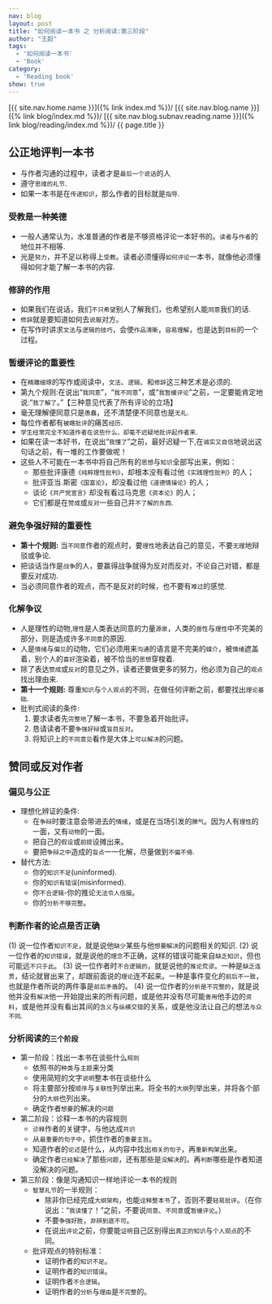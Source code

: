 ```yaml
---
nav: blog
layout: post
title: "如何阅读一本书 之 分析阅读:第三阶段"
author: "王超"
tags:
  - '如何阅读一本书'
  - 'Book'
category:
  - 'Reading book'
show: true
---
```


[{{ site.nav.home.name }}]({% link index.md %})/
[{{ site.nav.blog.name }}]({% link blog/index.md %})/
[{{ site.nav.blog.subnav.reading.name }}]({% link blog/reading/index.md %})/
{{ page.title }}

## 公正地评判一本书

* 与作者沟通的过程中，读者才是`最后一个说话`的人
* 遵守`思维的礼节`.
* 如果一本书是在`传递知识`，那么作者的目标就是`指导`.

### 受教是一种美德
* 一般人通常认为，水准普通的作者是不够资格评论一本好书的。`读者`与`作者`的地位并不相等.
* 光是`努力`，并不足以称得上`受教`。读者必须懂得`如何评论`一本书，就像他必须懂得如何才能了解一本书的内容.

### 修辞的作用
* 如果我们在说话，我们`不只希望`别人了解我们，也希望别人能`同意`我们的话.
* `修辞`就是要知道如何去`说服`对方。
* 在写作时讲求`文法`与`逻辑的技巧`，会使`作品清晰`，`容易理解`，也是达到`目标`的一个过程。

### 暂缓评论的重要性
* 在`精雕细琢`的写作或阅读中，`文法`、`逻辑`、和`修辞`这三种艺术是必须的.
* 第九个规则:在说出“`我同意`”，“`我不同意`”，或“`我暂缓评论`”之前，一定要能肯定地说:“`我了解了`。”【三种意见代表了所有评论的立场】
* 毫无理解便同意只是`愚蠢`，还不清楚便不同意也是`无礼`.
* 每位作者都有`被瞎批评`的痛苦`经历`.
* `学生经常完全不知道作者在说些什么，却毫不迟疑地批评起作者来`.
* 如果在读一本好书，在说出“`我懂了`”之前，最好迟疑一下,在`诚实又自信`地说出这句话之前，有一堆的工作要做呢！
* 这些人不可能在一本书中将自己所有的`思想`与`知识`全部写出来，例如：
    * 那些批评康德`《纯粹理性批判》`，却根本没有看过他`《实践理性批判》`的人；
    * 批评亚当.斯密`《国富论》`，却没看过他`《道德情操论》`的人；
    * 谈论`《共产党宣言》`却没有看过马克思`《资本论》`的人；
    * 它们都是在`赞成`或`反对`一些自己并`不了解的东西`.

### 避免争强好辩的重要性
* __第十个规则:__ 当`不同意`作者的观点时，要`理性`地表达自己的意见，不要`无理`地辩驳或争论.
* 把谈话当作是`战争`的人，要赢得战争就得为反对而反对，不论自己对错，都是要反对成功.
* 当必须同意作者的观点，而不是反对的时候，也不要有`难过`的感觉.

### 化解争议
* 人是理性的动物,`理性`是人类表达同意的力量`源泉`，人类的`兽性`与`理性`中不完美的部分，则是造成许多`不同意`的原因.
* 人是`情绪`与`偏见`的动物，它们必须用来`沟通`的语言是不完美的`媒介`，被`情绪`遮盖着，别个人的`喜好`渲染着，被不恰当的`思想`穿梭着.
* 除了表达`赞成`或`反对`的意见之外，读者还要做更多的努力，他必须为自己的`观点`找出理由来.
* __第十一个规则:__ 尊重`知识`与`个人观点`的不同，在做任何评断之前，都要找出`理论基础`.
* 批判式阅读的条件:
    1. 要求读者先`完整地`了解一本书，不要急着开始批评。
    2. 恳请读者不要`争强好辩`或`盲目反对`。
    3. 将知识上的`不同意见`看作是大体上`可以解决`的问题。

## 赞同或反对作者

### 偏见与公正

* 理想化辨证的条件:
    * 在`争辩`时要注意会带进去的`情绪`，或是在当场引发的`脾气`。因为人有`理性`的一面，又有`动物`的一面。
    * 把自己的`假设`或`前提`设摊出来。
    * 要把`争辩之中`造成的`盲点`一一化解，尽量做到`不偏不倚`.
* 替代方法:
    * 你的`知识不足`(uninformed).
    * 你的`知识有错误`(misinformed).
    * 你`不合逻辑`-你的推论`无法令人信服`。
    * 你的`分析不够完整`。

### 判断作者的论点是否正确
(1) 说一位作者`知识不足`，就是说他`缺少`某些与他`想要解决`的问题相关的知识.
(2) 说一位作者的`知识错误`，就是说他的`理念`不正确，这样的错误可能来自`缺乏知识`，但也可能远`不只于此`。
(3) 说一位作者时`不合逻辑的`，就是说他的`推论荒谬`。一种是`缺乏连贯`，结论就冒出来了，却跟前面说的`理论`连不起来。一种是事件变化的`前后不一致`，也就是作者所说的两件事是`前后矛盾`的。
(4) 说一位作者的`分析是不完整的`，就是说他并没有`解决`他一开始提出来的所有问题，或是他并没有尽可能`善用`他手边的`资料`，或是他并没有看出其间的`含义`与`纵横交错`的关系，或是他没法让自己的想法`与众不同`.

### 分析阅读的`三个阶段` 
* 第一阶段：找出一本书在谈些什么`规则`
    * 依照书的`种类`与`主题`来分类
    * 使用简短的文字`说明`整本书在谈些什么
    * 将主要部分按`顺序`与`关联性`列举出来。将全书的`大纲`列举出来，并将各个部分的`大纲`也列出来。
    * 确定作者`想要`的解决的`问题`
* 第二阶段：诊释一本书的内容规则
    * `诊释`作者的关键字，与他达成`共识`
    * 从`最重要的句子中`，抓住作者的`重要主旨`。
    * 知道作者的`论述`是什么，从内容中找出`相关的句子`，再`重新构架`出来。
    * 确定作者`已经解决`了那些`问题`，还有那些是`没解决`的。再`判断`哪些是作者知道没解决的问题。
* 第三阶段：像是沟通知识一样地评论一本书的规则
    * `智慧礼节`的一半规则：
        * 除非你已经完成`大纲架构`，也能`诠释整本书`了，否则不要`轻易批评`。（在你说出：“`我读懂了`！”之前，不要说`同意`、`不同意`或`暂缓评论`。）
        * 不要`争强好胜`，`非辨到底不可`。
        * 在说出`评论`之前，你要能`证明`自己区别得出`真正的知识`与`个人观点`的不同。
    * 批评观点的特别标准：
        * 证明作者的`知识不足`。
        * 证明作者的`知识错误`。
        * 证明作者`不合逻辑`。
        * 证明作者的`分析`与`理由`是`不完整`的。




